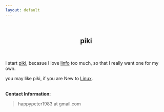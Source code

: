 ```yaml
---
layout: default
---
```

<br />
<h2 style="text-align:center">piki</h2>
<br />

I start [piki](/piki/pages/piki_name.html), becasue I love [linfo](http://www.linfo.org) too much, so that I really want
one for my own. 

you may like piki, if you are New to [Linux](/piki/pages/linux.html).



<p><br /><b>Contact Information:</b></p>

<blockquote>
<p>
happypeter1983 at gmail.com
</p>
</blockquote>




